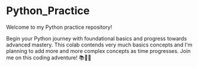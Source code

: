# Python_Practice
Welcome to my Python practice repository! 

Begin your Python journey with foundational basics and progress towards advanced mastery. This colab contends very much basics concepts and I'm planning to add more and more complex concepts as time progresses.
Join me on this coding adventure! 📚👨‍💻
